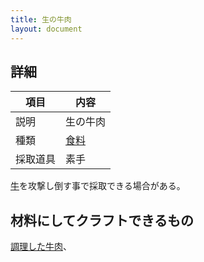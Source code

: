 ```yaml
---
title: 生の牛肉
layout: document
---
```

## 詳細

|項目|内容|
|---|---|
|説明|生の牛肉|
|種類|[食料](食料)|
|採取道具|素手|

[牛](牛)を攻撃し倒す事で採取できる場合がある。

## 材料にしてクラフトできるもの

[調理した牛肉](調理した牛肉)、
